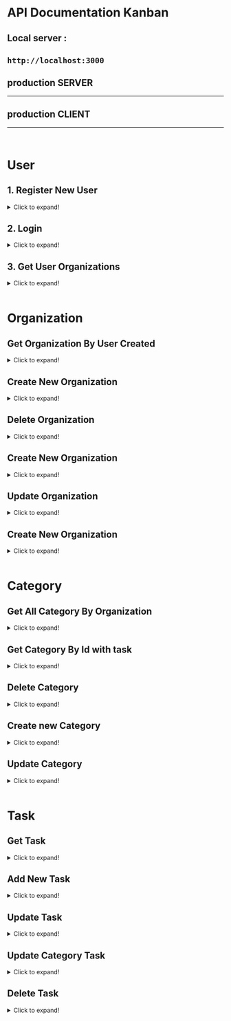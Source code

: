 # **API Documentation** Kanban
## Local server : 
  `http://localhost:3000`
----
## production SERVER 

---- 
## production CLIENT

----  
<br>

# User
## 1. Register New User
<details>
  <summary>Click to expand!</summary>
  
  ### Post/Create new todo.

  * **URL**

    `/register`


  * **Method:**

    `POST`
  
  * **Data Params**
    
    *data*

    ```json
    {
        "fullname": "Member 1",
        "username": "member1",
        "email": "member1@mail.com",
        "password": "11111111"
    }
    ```

  * **Success Response**

    * **Code:** 201 <br />
      **Content:** 
      ```json
      {
        "status": 201,
        "user": {
            "id": 4,
            "fullname": "Member 1",
            "email": "member1@mail.com"
        }
      }
      ```
  
  * **Error Response:**

    * **Code:** 400 BAD  REQUEST <br />
      **Content:** 
      ```json
      {
        "status": 400,
        "message": [
          {
            "errors": "Fullname is required, can't be empty!",
            "field": "fullname"
          },
          {
            "errors": "Email is required, can't be empty!",
            "field": "email"
          },
          {
            "errors": "Email must be valid an email address",
            "field": "email"
          },
          {
            "errors": " is required, can't be empty!",
            "field": "password"
          },
          {
            "errors": "Password minimal 8 character!",
            "field": "password"
          }
        ]
      }
      ```

    OR

    * **Code:** 500 INTERNAL SERVER ERROR <br />
      **Content:** 
      ```javascript
      { error : "Something error message from server" }
      ```  
</details>   


## 2. Login
<details>
  <summary>Click to expand!</summary>
  
  ### login

  * **URL**

    `/login`


  * **Method:**

    `POST` 

  * **Data Params**
    
    *data*

    ```js
    { 
      "email": "member1@mail.com", 
      "password": "11111111"
    }
    ```

  * **Success Response**

    * **Code:** 201 <br />
      **Content:** 
      ```javascript
      { 
        id: 1, 
        title: "Todo Title", 
        description: "Todo Description", 
        status: "pending", 
        due_date: "2020-10-26T05:29:38.084Z", 
        createdAt: "2020-10-26T05:17:59.133Z", 
        updatedAt: "2020-10-26T05:17:59.133Z" 
      }
      ```
  
  * **Error Response:**

    * **Code:** 400 BAD  REQUEST <br />
      **Content:** 
      ```json
      { 
        "email": "member1@mail.com", 
        "password": "11111111"
      }
      ```

    OR

    * **Code:** 500 INTERNAL SERVER ERROR <br />
      **Content:** 
      ```javascript
      { error : "Something error message from server" }
      ```  
</details> 

## 3. Get User Organizations
<details>
  <summary>Click to expand!</summary>
  
  ### get user organization

  * **URL**

    `/organizations`


  * **Method:**

    `GET` 

  * **Header Params**
    
    *data*

    ```json
    { 
      "access_token": "unique_token"
    }
    ```

  * **Success Response**

    * **Code:** 200 <br />
      **Content:** 
      ```json
      {
        "id": 4,
        "fullname": "Member 1",
        "email": "member1@mail.com",
        "createdAt": "2020-11-06T10:24:38.576Z",
        "updatedAt": "2020-11-06T10:24:38.576Z",
        "Organizations": [
          {
            "id": 1,
            "name": "team-sultan",
            "UserId": 1,
            "createdAt": "2020-11-05T14:54:56.432Z",
            "updatedAt": "2020-11-05T14:54:56.432Z",
            "UserOrganizations": {
              "createdAt": "2020-11-06T10:45:32.018Z",
              "updatedAt": "2020-11-06T10:45:32.018Z",
              "OrganizationId": 1,
              "UserId": 4
            }
          }
        ]
      }
      ```
  
  * **Error Response:**

    * **Code:** 500 INTERNAL SERVER ERROR <br />
      **Content:** 
      ```javascript
      { error : "Something error message from server" }
      ```  
</details> 

<br>

# Organization

## Get Organization By User Created
<details>
  <summary>Click to expand!</summary>
  
  ### Get all todos data.

  * **URL**

    `/organizations`

  * **Method:**

    `GET`

  * **URL Headers**
    
    **required**
    ```json
      {
        "accesstoken": "accesstoken" 
      }
    ```

  * **Success Response:**

    * **Code:** 200 <br />
      **Content:** 
      ```javascript
      {
      "status": 200,
      "organization": {
        "id": 1,
        "name": "team-sultan",
        "UserId": 1,
        "createdAt": "2020-11-05T14:54:56.432Z",
        "updatedAt": "2020-11-05T14:54:56.432Z",
        "Categories": [
          {
            "id": 1,
            "name": "Backlog",
            "UserId": 1,
            "OrganizationId": 1,
            "createdAt": "2020-11-05T14:55:08.390Z",
            "updatedAt": "2020-11-05T14:55:08.390Z",
            "Tasks": [
              {
                  "id": 1,
                  "name": "Deploy Firebase Edited",
                  "description": "Description Lorem Ipsum is simply dummy text of the printing and typesetting industry.",
                  "UserId": 1,
                  "CategoryId": 1,
                  "OrganizationId": 1,
                  "createdAt": "2020-11-05T15:38:00.866Z",
                  "updatedAt": "2020-11-06T04:19:00.178Z",
                  "User": {
                    "id": 1,
                    "fullname": "admin 1",
                    "email": "admin1@mail.com"
                  }
                }]
              },
            { ... }
          ] 
        }
      }
      ```

  * **Error Response:** 

    * **Code:** 500 INTERNAL SERVER ERROR <br />
      **Content:** 
      ```javascript
      { error : "Something error message from server" }
      ``` 
</details>

## Create New Organization 

<details>
  <summary>Click to expand!</summary>
  
  ### Post/Create Organization.

  * **URL**

    `/organizations`


  * **Method:**

    `POST`
  
  * **URL Headers**
    
    **required**
    ```json
      {
        "accesstoken": "accesstoken" 
      }
    ```

  * **Data Params**
    
    *data*

    ```json
    {
      "name": "team-avenger"
    }
    ```

  * **Success Response**

    * **Code:** 201 <br />
      **Content:** 
      ```json
      {
        "id": 2,
        "name": "team-avenger",
        "UserId": 1,
        "updatedAt": "2020-11-06T08:23:27.351Z",
        "createdAt": "2020-11-06T08:23:27.351Z"
      }
      ```
  
  * **Error Response:**

    * **Code:** 400 BAD  REQUEST <br />
      **Content:** 
      ```json
      {
        "status": 400,
        "message": [
          {
            "errors": "Organization name is required, can't be empty!",
            "field": "name"
          }
        ]
      }
      ```

    OR

    * **Code:** 500 INTERNAL SERVER ERROR <br />
      **Content:** 
      ```javascript
      { error : "Something error message from server" }
      ```  
</details>   

## Delete Organization 

<details>
  <summary>Click to expand!</summary>
  
  ### Post/Create Organization.

  * **URL**

    `/organizations`
  
  * **URL Headers**
    **required**

    `Id=[integer]`

  * **Method:**

    `DELETE`
  
  * **URL Headers**
    
    **required**
    ```json
      {
        "accesstoken": "accesstoken" 
      }
    ``` 

  * **Success Response**

    * **Code:** 200 <br />
      **Content:** 
      ```json
      {
        "status": 200,
        "message": "Success deleted organization My Organization!"
      }
      ```
  
  * **Error Response:**

    * **Code:** 400 BAD  REQUEST <br />
      **Content:** 
      ```json
      {
        "status": 400,
        "message": [
          {
            "errors": "Organization name is required, can't be empty!",
            "field": "name"
          }
        ]
      }
      ```

    OR

    * **Code:** 500 INTERNAL SERVER ERROR <br />
      **Content:** 
      ```javascript
      { error : "Something error message from server" }
      ```  
</details>   

## Create New Organization 

<details>
  <summary>Click to expand!</summary>
  
  ### Post/Create Organization.

  * **URL**

    `/organizations`


  * **Method:**

    `POST`
  
  * **URL Headers**
    
    **required**
    ```json
      {
        "accesstoken": "accesstoken" 
      }
    ```

  * **Data Params**
    
    *data*

    ```json
    {
      "name": "team-avenger"
    }
    ```

  * **Success Response**

    * **Code:** 201 <br />
      **Content:** 
      ```json
      {
        "id": 2,
        "name": "team-avenger",
        "UserId": 1,
        "updatedAt": "2020-11-06T08:23:27.351Z",
        "createdAt": "2020-11-06T08:23:27.351Z"
      }
      ```
  
  * **Error Response:**

    * **Code:** 400 BAD  REQUEST <br />
      **Content:** 
      ```json
      {
        "status": 400,
        "message": [
          {
            "errors": "Organization name is required, can't be empty!",
            "field": "name"
          }
        ]
      }
      ```

    OR

    * **Code:** 500 INTERNAL SERVER ERROR <br />
      **Content:** 
      ```javascript
      { error : "Something error message from server" }
      ```  
</details>   

## Update Organization 

<details>
  <summary>Click to expand!</summary>
  
  ### Post/Create Organization.

  * **URL**

    `/organizations`
  
  * **URL Headers**
    **required**

    `Id=[integer]`

  * **Method:**

    `DELETE`
  
  * **URL Headers**
    
    **required**
    ```json
      {
        "accesstoken": "accesstoken" 
      }
    ``` 

  * **Success Response**

    * **Code:** 200 <br />
      **Content:** 
      ```json
      {
        "status": 200,
        "message": "Success deleted organization My Organization!"
      }
      ```
  
  * **Error Response:**

    * **Code:** 400 BAD  REQUEST <br />
      **Content:** 
      ```json
      {
        "status": 400,
        "message": [
          {
            "errors": "Organization name is required, can't be empty!",
            "field": "name"
          }
        ]
      }
      ```

    OR
    * **Code:** 401 UNAUTHORIZE <br />
      **Content:** 
      ```json
      {
        "message": "Not authorize, For members only!",
        "status": 401
      }
      ```

    * **Code:** 500 INTERNAL SERVER ERROR <br />
      **Content:** 
      ```javascript
      { error : "Something error message from server" }
      ```  
</details>   

## Create New Organization 

<details>
  <summary>Click to expand!</summary>
  
  ### Post/Create Organization.

  * **URL**

    `/organizations/member`


  * **Method:**

    `POST`
  
  * **URL Headers**
    
    **required**
    ```json
      {
        "accesstoken": "accesstoken" 
      }
    ```

  * **Data Params**
    
    *data*

    ```json
    {
      "OrganizationId": 1,
      "email": "admin2@mail.com"
    }
    ```

  * **Success Response**

    * **Code:** 201 <br />
      **Content:** 
      ```json
      {
        "status": 201,
        "message": "Successfully add new member to organization!",
        "member": {
          "id": 3,
          "email": "admin2@mail.com",
          "fullname": "admin 2"
        }
      }
      ```
  
  * **Error Response:**

    * **Code:** 4004 NOT FOUND <br />
      **Content:** 
      ```json
      {
        "message": "User not found!",
        "status": 401
      }
      ```

    OR

    * **Code:** 500 INTERNAL SERVER ERROR <br />
      **Content:** 
      ```javascript
      { error : "Something error message from server" }
      ```  
</details>   

<br>

# Category

## Get All Category By Organization
<details>
  <summary>Click to expand!</summary>
  
  ### Get all category with task

  * **URL**

    `/categories?organizationid=[integer]`


  * **Method:**

    `GET` 

  * **Url Query Params**

    `organizationid=[integer]`

  * **Header Params**
    
    *data* 
    ```json
    { 
      "access_token": "unique_token"
    }
    ```

  * **Success Response**

    * **Code:** 200 <br />
      **Content:** 
      ```json
      [{
          "id": 1,
          "name": "Backlog",
          "UserId": 1,
          "OrganizationId": 1,
          "createdAt": "2020-11-05T14:55:08.390Z",
          "updatedAt": "2020-11-05T14:55:08.390Z",
          "Tasks": [
            {
              "id": 1,
              "name": "Deploy Firebase Edited",
              "description": "Description Lorem Ipsum is simply dummy text of the printing and typesetting industry.",
              "UserId": 1,
              "CategoryId": 1,
              "OrganizationId": 1,
              "createdAt": "2020-11-05T15:38:00.866Z",
              "updatedAt": "2020-11-06T04:19:00.178Z",
              "User": {
                "id": 1,
                "fullname": "admin 1",
                "email": "admin1@mail.com"
              }
            }]
        }, { ... }
      ]
      ```
  
  * **Error Response:**

    * **Code:** 500 INTERNAL SERVER ERROR <br />
      **Content:** 
      ```javascript
      { error : "Something error message from server" }
      ```  
</details> 

## Get Category By Id with task
<details>
  <summary>Click to expand!</summary>
  
  ### Get all category with task

  * **URL**

    `/categories`


  * **Method:**

    `GET` 

  * **Url Params**

    `id=[integer]`

  * **Header Params**
    
    *data* 
    ```json
    { 
      "access_token": "unique_token"
    }
    ```

  * **Success Response**

    * **Code:** 200 <br />
      **Content:** 
      ```json
      {
        "id": 1,
        "name": "Backlog",
        "UserId": 1,
        "OrganizationId": 1,
        "createdAt": "2020-11-05T14:55:08.390Z",
        "updatedAt": "2020-11-05T14:55:08.390Z",
        "Tasks": [
          {
            "id": 1,
            "name": "Deploy Firebase Edited",
            "description": "Description Lorem Ipsum is simply dummy text of the printing and typesetting industry.",
            "UserId": 1,
            "CategoryId": 1,
            "OrganizationId": 1,
            "createdAt": "2020-11-05T15:38:00.866Z",
            "updatedAt": "2020-11-06T04:19:00.178Z",
            "User": {
              "id": 1,
              "fullname": "admin 1",
              "email": "admin1@mail.com"
            }
          }
        ]
      }
      ```
  
  * **Error Response:**

    * **Code:** 500 INTERNAL SERVER ERROR <br />
      **Content:** 
      ```javascript
      { error : "Something error message from server" }
      ```  
</details> 

## Delete Category 

<details>
  <summary>Click to expand!</summary>
  
  ### Post/Create Organization.

  * **URL**

    `/categories`
  
  * **URL Headers**
    **required**

    `Id=[integer]`

  * **Method:**

    `DELETE`
  
  * **URL Headers**
    
    **required**
    ```json
      {
        "accesstoken": "accesstoken" 
      }
    ``` 
  
  * **Data Params**  
    **data**

    ```json
    {
      "OrganizationId": 1
    }
    ```

  * **Success Response**

    * **Code:** 200 <br />
      **Content:** 
      ```json
      {
        "status": 200,
        "message": "Success deleted category!"
      }
      ```
  
  * **Error Response:**

    * **Code:** 401 UNAUTHORIZE <br />
      **Content:** 
      ```json
      {
        "message": "Authentication failed!",
        "status": 401
      }
      ```

    OR

    * **Code:** 500 INTERNAL SERVER ERROR <br />
      **Content:** 
      ```javascript
      { error : "Something error message from server" }
      ```  
</details>   

## Create new Category
<details>
  <summary>Click to expand!</summary>
  
  ### Post/Create new category.

  * **URL**

    `/categories`


  * **Method:**

    `POST`
  
  * **Data Params**
    
    *data*

    ```json
    {
      "name": "Backlog",
      "OrganizationId": 5
    }
    ```

  * **Success Response**

    * **Code:** 201 <br />
      **Content:** 
      ```json
      {
        "status": 201,
        "category": {
          "id": 5,
          "name": "Backlog",
          "UserId": 4,
          "OrganizationId": 5,
          "updatedAt": "2020-11-06T12:55:33.807Z",
          "createdAt": "2020-11-06T12:55:33.807Z"
        }
      } 
      ```
  
  * **Error Response:**

    * **Code:** 400 BAD  REQUEST <br />
      **Content:** 
      ```json
      {
        "status": 400,
        "message": [
          {
            "errors": "Category name is required, can't be empty!",
            "field": "name"
          }
        ]
      }
      ```

    OR
  * **Code:** 401 UNAUTHORIZE <br />
    **Content:** 

    ```json
    {
      "message": "Not authorize, For members only!",
      "status": 401
    }
    ```

    OR

    * **Code:** 500 INTERNAL SERVER ERROR <br />
      **Content:** 
      ```javascript
      { error : "Something error message from server" }
      ```  
</details>   

## Update Category
<details>
  <summary>Click to expand!</summary>
  
  ### Update category.

  * **URL**

    `/categories`

  * **URL Headers**
    **required**

    `Id=[integer]`

  * **Method:**

    `POST`
  
  * **Data Params**
    
    *data*

    ```json
    {
      "name": "Backlog",
      "OrganizationId": 5
    }
    ```

  * **Success Response**

    * **Code:** 200 <br />
      **Content:** 
      ```json
      {
        "status": 200,
        "category": {
          "id": 1,
          "name": "Backlog Edit",
          "UserId": 1,
          "OrganizationId": 1,
          "createdAt": "2020-11-05T14:55:08.390Z",
          "updatedAt": "2020-11-06T14:14:42.079Z"
        }
      }
      ```
  
  * **Error Response:**

    * **Code:** 400 BAD  REQUEST <br />
      **Content:** 
      ```json
      {
        "status": 400,
        "message": [
          {
            "errors": "Category name is required, can't be empty!",
            "field": "name"
          }
        ]
      }
      ```

    OR
  * **Code:** 401 UNAUTHORIZE <br />
    **Content:** 

    ```json
    {
      "message": "Not authorize, For members only!",
      "status": 401
    }
    ```

    OR

    * **Code:** 500 INTERNAL SERVER ERROR <br />
      **Content:** 
      ```javascript
      { error : "Something error message from server" }
      ```  
</details>   

<br>

# Task

## Get Task
<details>
  <summary>Click to expand!</summary>
  
  ### get Task By Id

  * **URL**

    `/tasks/1?organizations=1`


  * **Method:**

    `GET` 

  * **Url Params**
    **required**

    `id=[integer]`

  *  **Url Query Params**
    **required**
    
    `organizationid=[integer]`


  * **Header Params**
    
    *data*

    ```json
    { 
      "access_token": "unique_token"
    }
    ```

  * **Success Response**

    * **Code:** 200 <br />
      **Content:** 
      ```json
      {
        "status": 200,
        "task": {
          "id": 1,
          "name": "Deploy Firebase Edited",
          "description": "Description Lorem Ipsum is simply dummy text of the printing and typesetting industry.",
          "UserId": 1,
          "CategoryId": 1,
          "OrganizationId": 1,
          "createdAt": "2020-11-05T15:38:00.866Z",
          "updatedAt": "2020-11-06T04:19:00.178Z",
          "User": {
            "id": 1,
            "fullname": "admin 1",
            "email": "admin1@mail.com"
          }
        }
      }
      ```
  
  * **Error Response:**

    * **Code:** 500 INTERNAL SERVER ERROR <br />
      **Content:** 
      ```javascript
      { error : "Something error message from server" }
      ```  
</details> 

 
## Add New Task
<details>
  <summary>Click to expand!</summary>
  
  ### Post/Create new task.

  * **URL**

    `/tasks`

  * **Method:**

    `POST`
  
  * **Data Params**
    
    *data*

    ```json
    {
      "name": "Deploy Firebase",
      "description": "Lorem Ipsum is simply dummy text of.",
      "OrganizationId": 1, 
      "CategoryId": 1
    }
    ```

  * **Success Response**

    * **Code:** 201 <br />
      **Content:** 
      ```json
      {
        "status": 201,
        "task": {
          "id": 15,
          "name": "Deploy Firebase",
          "description": "Lorem Ipsum is simply dummy text of the printing and typesetting industry.",
          "OrganizationId": 1,
          "CategoryId": 1,
          "UserId": 1,
          "updatedAt": "2020-11-06T14:24:11.822Z",
          "createdAt": "2020-11-06T14:24:11.822Z"
        }
      }
      ```
  
  * **Error Response:**

    * **Code:** 400 BAD  REQUEST <br />
      **Content:** 
      ```json
      {
        "status": 400,
        "message": [
          {
            "errors": "Task name is required, can't be empty!",
            "field": "name"
          },
          {
            "errors": "Description is required, can't be empty!",
            "field": "description"
          }
        ]
      }
      ```

    OR

    * **Code:** 500 INTERNAL SERVER ERROR <br />
      **Content:** 
      ```javascript
      { error : "Something error message from server" }
      ```  
</details>   

## Update Task
<details>
  <summary>Click to expand!</summary>
  
  ### get Task By Id

  * **URL**

    `/tasks`


  * **Method:**

    `PUT` 

  * **Url Params**
    **required**

    `id=[integer]` 

  * **Header Params**
    
    *data*

    ```json
    { 
      "access_token": "unique_token"
    }
    ```

    ```json
    {
      "name": "Backlog Progres Edited",
      "description": "New Description",
      "CategoryId": 4,
      "OrganizationId": 1
    }
    ```

  * **Success Response**

    * **Code:** 200 <br />
      **Content:** 
      ```json
      {
        "status": 200,
        "task": {
          "id": 7,
          "name": "Backlog Progres Edited",
          "description": "New Description",
          "UserId": 1,
          "CategoryId": 4,
          "OrganizationId": 1,
          "createdAt": "2020-11-06T04:09:36.594Z",
          "updatedAt": "2020-11-06T14:33:12.619Z"
        }
      }
      ```
  
  * **Error Response:**

    * **Code:** 401 UNAUTHORIZE<br />
      **Content:** 
      ```json
        {
          "message": "Not authorize delete or update!",
          "status": 401
        }
      ```

      OR

  * **Error Response:**

    * **Code:** 500 INTERNAL SERVER ERROR <br />
      **Content:** 
      ```javascript
      { error : "Something error message from server" }
      ```  
</details> 
 
 ## Update Category Task
<details>
  <summary>Click to expand!</summary>
  
  ### get Task By Id

  * **URL**

    `/tasks`


  * **Method:**

    `PATCH` 

  * **Url Params**
    **required**

    `id=[integer]` 

  * **Header Params**
    
    *data*

    ```json
    { 
      "access_token": "unique_token"
    }
    ```

    ```json
    { 
      "CategoryId": 4,
      "OrganizationId": 1
    }
    ```

  * **Success Response**

    * **Code:** 200 <br />
      **Content:** 
      ```json
      {
        "status": 200,
        "task": {
          "id": 7,
          "name": "Backlog Progres Edited",
          "description": "New Description",
          "UserId": 1,
          "CategoryId": 4,
          "OrganizationId": 1,
          "createdAt": "2020-11-06T04:09:36.594Z",
          "updatedAt": "2020-11-06T14:33:12.619Z"
        }
      }
      ```
  
  * **Error Response:**

    * **Code:** 401 UNAUTHORIZE<br />
      **Content:** 
      ```json
        {
          "message": "Not authorize delete or update!",
          "status": 401
        }
      ```

      OR

  * **Error Response:**

    * **Code:** 500 INTERNAL SERVER ERROR <br />
      **Content:** 
      ```javascript
      { error : "Something error message from server" }
      ```  
</details> 
 
 ## Delete Task 

<details>
  <summary>Click to expand!</summary>
  
  ### Delete task

  * **URL**

    `/tasks`
  
  * **URL Headers**
    **required**

    `Id=[integer]`

  * **Method:**

    `DELETE`
  
  * **URL Headers**
    
    **required**
    ```json
      {
        "accesstoken": "accesstoken" 
      }
    ``` 

  * **Success Response**

    * **Code:** 200 <br />
      **Content:** 
      ```json
      {
        "status": 200,
        "message": "Success deleted task!"
      }
      ```
  
  * **Error Response:**

    * **Code:** 401 UNAUTHORIZE <br />
      **Content:** 
      ```json
      {
        "message": "Task id not found!",
        "status": 404
      }
      ```

    OR

    * **Code:** 500 INTERNAL SERVER ERROR <br />
      **Content:** 
      ```javascript
      { error : "Something error message from server" }
      ```  
</details>  